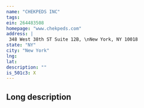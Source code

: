 ```yaml
---
name: "CHEKPEDS INC"
tags:
ein: 264483508
homepage: "www.chekpeds.com"
address: |
 348 West 38th ST Suite 12B, \nNew York, NY 10018
state: "NY"
city: "New York"
lng: 
lat: 
description: ""
is_501c3: X
---
```


## Long description


